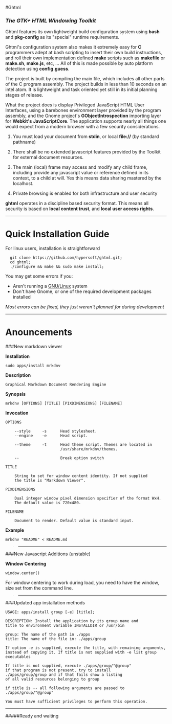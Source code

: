 #Ghtml

### *The GTK+ HTML Windowing Toolkit*

Ghtml features its own lightweight build configuration system using **bash** and 
**pkg-config** as its "special" runtime requirements.

Ghtml's configuration system also makes it extremely easy for **C** programmers 
adept at bash scripting to insert their own build instructions, and roll their 
own implementation defined **make** scripts such as **makefile** or **make.sh**,
**make.js**, etc, ... All of this is made possible by auto platform detection 
using **config.guess**.

The project is built by compiling the main file, which includes all other parts 
of the C program assembly. The project builds in less than 10 seconds on an 
intel atom. It is lightweight and task oriented yet still in its initial 
planning stages of release.

What the project does is display Privileged JavaScript HTML User Interfaces,
using a barebones environment layer provided by the program assembly, and the 
Gnome project's **GObjectIntrospection** importing layer for **Webkit's** 
**JavaScriptCore**. The application supports nearly all things one would expect 
from a modern browser with a few security considerations.

 1. You must load your document from **stdin**, or local **file://** 
	(by standard pathname)

 2. There shall be no extended javascript features provided by the Toolkit for 
	external document resources.

 3. The main (local) frame may access and modify any child frame, including 
	provide any javascript value or reference defined in its context, to a 
	child at will. Yes this means data sharing mastered by the localhost.

 4. Private browsing is enabled for both infrastructure and user security

**ghtml** operates in a discipline based security format. This means all 
security is based on **local content trust**, and **local user access rights**.

***
Quick Installation Guide
=====

For linux users, installation is straightforward

	  git clone https://github.com/hypersoft/ghtml.git;
	  cd ghtml;
	  ./configure && make && sudo make install;


You may get some errors if you:

* Aren't running a [GNU/Linux](http://www.gnu.org/gnu/linux-and-gnu.html) system
* Don't have Gnome, or one of the required development packages installed
  

*<note>Most errors can be fixed, they just weren't planned for during development</note>*

***
Anouncements
============

###New markdown viewer

**Installation**

  	sudo apps/install mrkdnv

**Description**

  	Graphical Markdown Document Rendering Engine

**Synopsis**

	mrkdnv [OPTIONS] [TITLE] [PIXDIMENSIONS] [FILENAME]
	
**Invocation**

	OPTIONS
	
		--style		-s		Head stylesheet.
		--engine	-e		Head script.
		
		--theme		-t		Head theme script. Themes are located in
							/usr/share/mrkdnv/themes.
		
		--					Break option switch
		
	TITLE		
		
		String to set for window content identity. If not supplied
		the title is "Markdown Viewer".

	PIXDIMENSIONS
		
		Dual integer window pixel dimension specifier of the format WxH.
		The default value is 720x480.
	
	FILENAME
		
		Document to render. Default value is standard input.

	
**Example**

	mrkdnv "README" < README.md

>	<hr>

###New Javascript Additions <note>(unstable)</note>

**Window Centering**

	window.center()

<note>For window centering to work during load, you need to have the window, size set from the command line.</note>

>	<hr>

###Updated app installation methods

	USAGE: apps/install group [-e] [title];
	  
	DESCRIPTION: Install the application by its group name and
	title to environment variable INSTALLDIR or /usr/bin
	  
	group: The name of the path in ./apps
	title: The name of the file in: ./apps/group
	  
	If option -e is supplied, execute the title, with remaining arguments,
	instead of copying it. If title is not supplied with -e list group executables
	  
	If title is not supplied, execute ./apps/group/"@group"
	if that program is not present, try to install
	./apps/group/group and if that fails show a listing
	of all valid resources belonging to group
	  
	if title is -- all following arguments are passed to
	./apps/group/"@group"
	  
	You must have sufficient privileges to perform this operation.

<hr>
#####Ready and waiting

<markup theme='hypersoft'>
